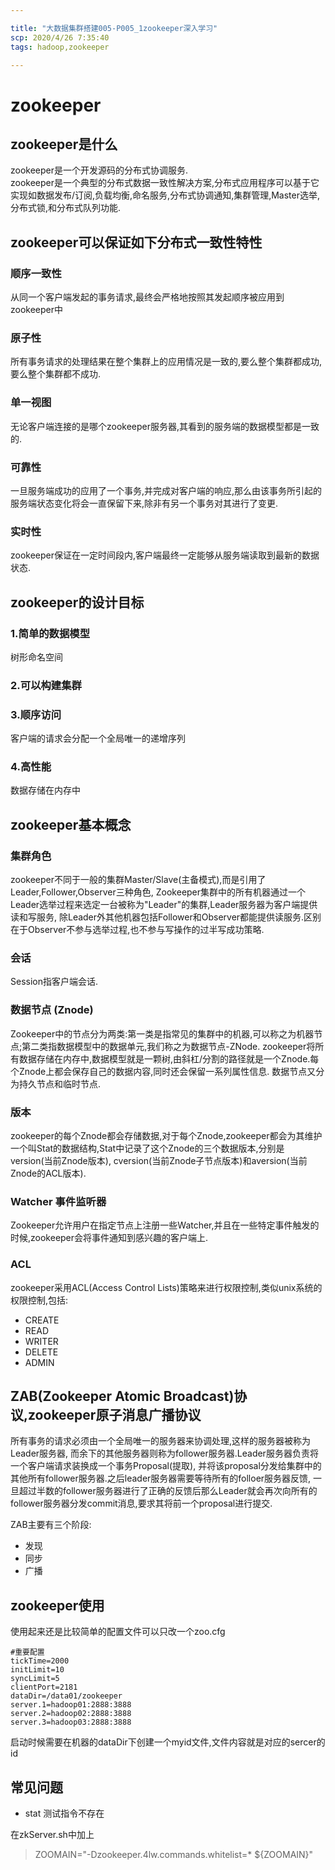```yaml
---

title: "大数据集群搭建005-P005_1zookeeper深入学习"
scp: 2020/4/26 7:35:40
tags: hadoop,zookeeper

---
```


# zookeeper  

## zookeeper是什么  

zookeeper是一个开发源码的分布式协调服务.  
zookeeper是一个典型的分布式数据一致性解决方案,分布式应用程序可以基于它实现如数据发布/订阅,负载均衡,命名服务,分布式协调通知,集群管理,Master选举,
分布式锁,和分布式队列功能.  

## zookeeper可以保证如下分布式一致性特性  

### 顺序一致性  

从同一个客户端发起的事务请求,最终会严格地按照其发起顺序被应用到zookeeper中  

### 原子性  

所有事务请求的处理结果在整个集群上的应用情况是一致的,要么整个集群都成功,要么整个集群都不成功.  

### 单一视图  

无论客户端连接的是哪个zookeeper服务器,其看到的服务端的数据模型都是一致的.  

### 可靠性  

一旦服务端成功的应用了一个事务,并完成对客户端的响应,那么由该事务所引起的服务端状态变化将会一直保留下来,除非有另一个事务对其进行了变更.  

### 实时性

zookeeper保证在一定时间段内,客户端最终一定能够从服务端读取到最新的数据状态.  

## zookeeper的设计目标  

### 1.简单的数据模型  

树形命名空间  

### 2.可以构建集群  

### 3.顺序访问  

客户端的请求会分配一个全局唯一的递增序列  

### 4.高性能

数据存储在内存中

## zookeeper基本概念  

### 集群角色  

zookeeper不同于一般的集群Master/Slave(主备模式),而是引用了Leader,Follower,Observer三种角色,
Zookeeper集群中的所有机器通过一个Leader选举过程来选定一台被称为"Leader"的集群,Leader服务器为客户端提供读和写服务,
除Leader外其他机器包括Follower和Observer都能提供读服务.区别在于Observer不参与选举过程,也不参与写操作的过半写成功策略.  

### 会话

Session指客户端会话.

### 数据节点 (Znode)  

Zookeeper中的节点分为两类:第一类是指常见的集群中的机器,可以称之为机器节点;第二类指数据模型中的数据单元,我们称之为数据节点-ZNode.
zookeeper将所有数据存储在内存中,数据模型就是一颗树,由斜杠/分割的路径就是一个Znode.每个Znode上都会保存自己的数据内容,同时还会保留一系列属性信息.
数据节点又分为持久节点和临时节点.  

### 版本

zookeeper的每个Znode都会存储数据,对于每个Znode,zookeeper都会为其维护一个叫Stat的数据结构,Stat中记录了这个Znode的三个数据版本,分别是version(当前Znode版本),
cversion(当前Znode子节点版本)和aversion(当前Znode的ACL版本).  

### Watcher 事件监听器  

Zookeeper允许用户在指定节点上注册一些Watcher,并且在一些特定事件触发的时候,zookeeper会将事件通知到感兴趣的客户端上.  

### ACL  

zookeeper采用ACL(Access Control Lists)策略来进行权限控制,类似unix系统的权限控制,包括:

* CREATE  
* READ  
* WRITER  
* DELETE  
* ADMIN  

## ZAB(Zookeeper Atomic Broadcast)协议,zookeeper原子消息广播协议  

所有事务的请求必须由一个全局唯一的服务器来协调处理,这样的服务器被称为Leader服务器,
而余下的其他服务器则称为follower服务器.Leader服务器负责将一个客户端请求装换成一个事务Proposal(提取),
并将该proposal分发给集群中的其他所有follower服务器.之后leader服务器需要等待所有的folloer服务器反馈,
一旦超过半数的follower服务器进行了正确的反馈后那么Leader就会再次向所有的follower服务器分发commit消息,要求其将前一个proposal进行提交.  

ZAB主要有三个阶段:

* 发现  
* 同步  
* 广播  

## zookeeper使用  

使用起来还是比较简单的配置文件可以只改一个zoo.cfg

```
#重要配置
tickTime=2000
initLimit=10
syncLimit=5
clientPort=2181
dataDir=/data01/zookeeper
server.1=hadoop01:2888:3888
server.2=hadoop02:2888:3888
server.3=hadoop03:2888:3888
```

启动时候需要在机器的dataDir下创建一个myid文件,文件内容就是对应的sercer的id  

## 常见问题


* stat 测试指令不存在

在zkServer.sh中加上
>ZOOMAIN="-Dzookeeper.4lw.commands.whitelist=* ${ZOOMAIN}"
